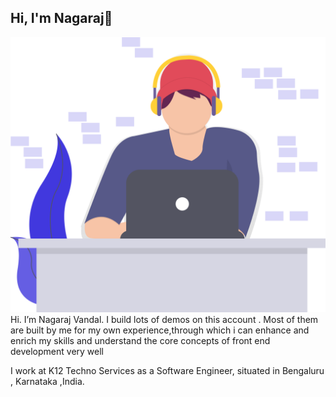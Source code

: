 ## Hi, I'm Nagaraj👋 

<img src="./Images/coder.svg" alt="Image That shows A guy Coding">
Hi. I’m Nagaraj Vandal. I build lots of demos on this account . Most of them are built by me for my own experience,through which i can enhance and enrich my skills
and understand the core concepts of front end development very well

I work at K12 Techno Services as a Software Engineer, situated in Bengaluru , Karnataka ,India.
